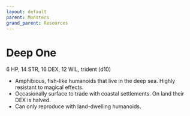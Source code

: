 ```yaml
---
layout: default
parent: Monsters
grand_parent: Resources
---
```


# Deep One

6 HP, 14 STR, 16 DEX, 12 WIL, trident (d10)

- Amphibious, fish-like humanoids that live in the deep sea. Highly resistant to magical effects.
- Occasionally surface to trade with coastal settlements. On land their DEX is halved. 
- Can only reproduce with land-dwelling humanoids.
